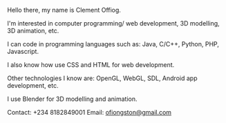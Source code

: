 Hello there, my name is Clement Offiog.

I'm interested in computer programming/ web development, 3D modelling, 
3D animation, etc.

I can code in programming languages such as:
Java, C/C++, Python, PHP, Javascript.

I also know how use CSS and HTML for web development.

Other technologies I know are:
OpenGL, WebGL, SDL, Android app development, etc.

I use Blender for 3D modelling and animation.

Contact: +234 8182849001
Email: ofiongston@gmail.com
